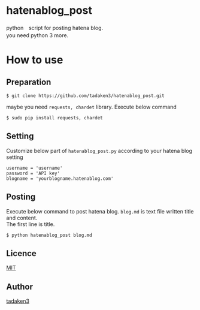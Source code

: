 # hatenablog_post
python　script for posting hatena blog.　<br>
you need python 3 more.　　

# How to use
## Preparation
~~~~
$ git clone https://github.com/tadaken3/hatenablog_post.git
~~~~

maybe you need <code>requests, chardet</code> library. Execute below command

~~~~
$ sudo pip install requests, chardet
~~~~

## Setting
 Customize below part of `hatenablog_post.py` according to your hatena blog setting

~~~~
username = 'username'
password = 'API key'
blogname = 'yourblogname.hatenablog.com'

~~~~
## Posting
 Execute below command to post hatena blog. `blog.md` is text file written title and content.<br>
 The first line is title.
 
~~~~
$ python hatenablog_post blog.md
~~~~

## Licence

[MIT](https://github.com/tadaken3/hatenablog_post/blob/master/LICENSE)

## Author

[tadaken3](https://github.com/tadaken3)
